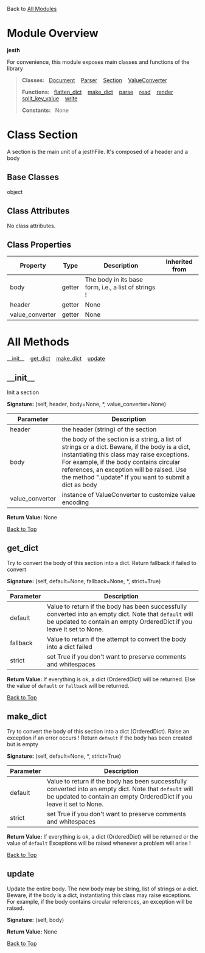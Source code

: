 Back to [All Modules](https://github.com/pyrustic/jesth/blob/master/docs/modules/README.md#readme)

# Module Overview

**jesth**
 
For convenience, this module exposes main classes and functions of the library

> **Classes:** &nbsp; [Document](https://github.com/pyrustic/jesth/blob/master/docs/modules/content/jesth/content/classes/Document.md#class-document) &nbsp;&nbsp; [Parser](https://github.com/pyrustic/jesth/blob/master/docs/modules/content/jesth/content/classes/Parser.md#class-parser) &nbsp;&nbsp; [Section](https://github.com/pyrustic/jesth/blob/master/docs/modules/content/jesth/content/classes/Section.md#class-section) &nbsp;&nbsp; [ValueConverter](https://github.com/pyrustic/jesth/blob/master/docs/modules/content/jesth/content/classes/ValueConverter.md#class-valueconverter)
>
> **Functions:** &nbsp; [flatten\_dict](https://github.com/pyrustic/jesth/blob/master/docs/modules/content/jesth/content/functions.md#flatten_dict) &nbsp;&nbsp; [make\_dict](https://github.com/pyrustic/jesth/blob/master/docs/modules/content/jesth/content/functions.md#make_dict) &nbsp;&nbsp; [parse](https://github.com/pyrustic/jesth/blob/master/docs/modules/content/jesth/content/functions.md#parse) &nbsp;&nbsp; [read](https://github.com/pyrustic/jesth/blob/master/docs/modules/content/jesth/content/functions.md#read) &nbsp;&nbsp; [render](https://github.com/pyrustic/jesth/blob/master/docs/modules/content/jesth/content/functions.md#render) &nbsp;&nbsp; [split\_key\_value](https://github.com/pyrustic/jesth/blob/master/docs/modules/content/jesth/content/functions.md#split_key_value) &nbsp;&nbsp; [write](https://github.com/pyrustic/jesth/blob/master/docs/modules/content/jesth/content/functions.md#write)
>
> **Constants:** &nbsp; None

# Class Section
A section is the main unit of a jesthFile. It's composed of a header and a body

## Base Classes
object

## Class Attributes
No class attributes.

## Class Properties
|Property|Type|Description|Inherited from|
|---|---|---|---|
|body|getter|The body in its base form, i.e., a list of strings !||
|header|getter|None||
|value_converter|getter|None||



# All Methods
[\_\_init\_\_](#__init__) &nbsp;&nbsp; [get\_dict](#get_dict) &nbsp;&nbsp; [make\_dict](#make_dict) &nbsp;&nbsp; [update](#update)

## \_\_init\_\_
Init a section



**Signature:** (self, header, body=None, \*, value\_converter=None)

|Parameter|Description|
|---|---|
|header|the header (string) of the section|
|body|the body of the section is a string, a list of strings or a dict. Beware, if the body is a dict, instantiating this class may raise exceptions. For example, if the body contains circular references, an exception will be raised. Use the method ".update" if you want to submit a dict as body|
|value\_converter|instance of ValueConverter to customize value encoding|





**Return Value:** None

[Back to Top](#module-overview)


## get\_dict
Try to convert the body of this section into a dict.
Return fallback if failed to convert



**Signature:** (self, default=None, fallback=None, \*, strict=True)

|Parameter|Description|
|---|---|
|default|Value to return if the body has been successfully converted into an empty dict. Note that `default` will be updated to contain an empty OrderedDict if you leave it set to None.|
|fallback|Value to return if the attempt to convert the body into a dict failed|
|strict|set True if you don't want to preserve comments and whitespaces|





**Return Value:** If everything is ok, a dict (OrderedDict) will be returned.
Else the value of `default` or `fallback` will be returned.

[Back to Top](#module-overview)


## make\_dict
Try to convert the body of this section into a dict (OrderedDict).
Raise an exception if an error occurs !
Return `default` if the body has been created but is empty



**Signature:** (self, default=None, \*, strict=True)

|Parameter|Description|
|---|---|
|default|Value to return if the body has been successfully converted into an empty dict. Note that `default` will be updated to contain an empty OrderedDict if you leave it set to None.|
|strict|set True if you don't want to preserve comments and whitespaces|





**Return Value:** If everything is ok, a dict (OrderedDict) will be returned or the value of `default`
Exceptions will be raised whenever a problem will arise !

[Back to Top](#module-overview)


## update
Update the entire body. The new body may be string, list of strings or a dict.
Beware, if the body is a dict, instantiating this class may raise exceptions.
For example, if the body contains circular references, an exception will be raised.



**Signature:** (self, body)





**Return Value:** None

[Back to Top](#module-overview)



